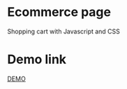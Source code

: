 # Ecommerce page
Shopping cart with Javascript and CSS

# Demo link
[DEMO](https://trusting-galileo-35e89f.netlify.app/)
